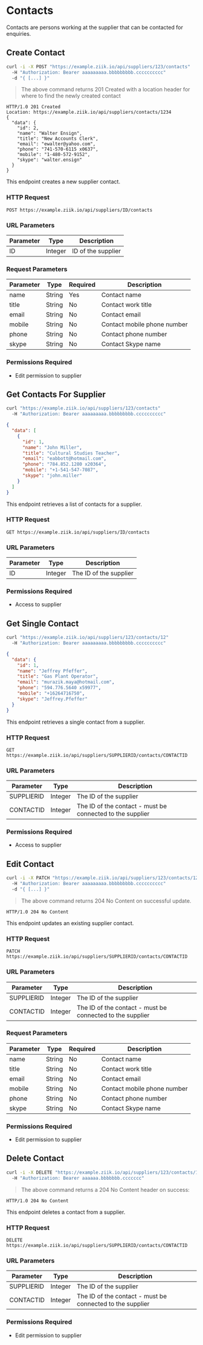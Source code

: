 # Contacts
Contacts are persons working at the supplier that can be contacted for enquiries.

## Create Contact
```bash
curl -i -X POST "https://example.ziik.io/api/suppliers/123/contacts"
  -H "Authorization: Bearer aaaaaaaaa.bbbbbbbbb.cccccccccc"
  -d "{ [...] }"
```

> The above command returns 201 Created with a location header for where to find the newly created contact

```http
HTTP/1.0 201 Created
Location: https://example.ziik.io/api/suppliers/contacts/1234
{
  "data": {
    "id": 2,
    "name": "Walter Ensign",
    "title": "New Accounts Clerk",
    "email": "ewalter@yahoo.com",
    "phone": "741-570-6115 x0637",
    "mobile": "1-480-572-9152",
    "skype": "walter.ensign"
  }
}
```

This endpoint creates a new supplier contact.

### HTTP Request

`POST https://example.ziik.io/api/suppliers/ID/contacts`

### URL Parameters
Parameter | Type | Description
--------- | ---- | -----------
ID | Integer | ID of the supplier

### Request Parameters

Parameter | Type | Required | Description
--------- | ---- |  ------- | -----------
name | String | Yes | Contact name
title | String | No | Contact work title
email | String | No | Contact email
mobile | String | No | Contact mobile phone number
phone | String | No | Contact phone number
skype | String | No | Contact Skype name

### Permissions Required

* Edit permission to supplier

## Get Contacts For Supplier
```bash
curl "https://example.ziik.io/api/suppliers/123/contacts"
  -H "Authorization: Bearer aaaaaaaaa.bbbbbbbbb.cccccccccc"
```

```json
{
  "data": [
    {
      "id": 1,
      "name": "John Miller",
      "title": "Cultural Studies Teacher",
      "email": "eabbott@hotmail.com",
      "phone": "784.852.1280 x20364",
      "mobile": "+1-541-547-7087",
      "skype": "john.miller"
    }
  ]
}
```

This endpoint retrieves a list of contacts for a supplier.

### HTTP Request

`GET https://example.ziik.io/api/suppliers/ID/contacts`

### URL Parameters

Parameter | Type | Description
--------- | ---- | -----------
ID | Integer | The ID of the supplier

### Permissions Required

* Access to supplier

## Get Single Contact
```bash
curl "https://example.ziik.io/api/suppliers/123/contacts/12"
  -H "Authorization: Bearer aaaaaaaaa.bbbbbbbbb.cccccccccc"
```

```json
{
  "data": {
    "id": 1,
    "name": "Jeffrey Pfeffer",
    "title": "Gas Plant Operator",
    "email": "murazik.maya@hotmail.com",
    "phone": "594.776.5640 x59977",
    "mobile": "+16264716750",
    "skype": "Jeffrey.Pfeffer"
  }
}
```

This endpoint retrieves a single contact from a supplier.

### HTTP Request

`GET https://example.ziik.io/api/suppliers/SUPPLIERID/contacts/CONTACTID`

### URL Parameters

Parameter | Type | Description
--------- | ---- | -----------
SUPPLIERID | Integer | The ID of the supplier
CONTACTID | Integer | The ID of the contact - must be connected to the supplier

### Permissions Required

* Access to supplier

## Edit Contact

```bash
curl -i -X PATCH "https://example.ziik.io/api/suppliers/123/contacts/12"
  -H "Authorization: Bearer aaaaaaaaa.bbbbbbbbb.cccccccccc"
  -d "{ [...] }"
```

> The above command returns 204 No Content on successful update.

```http
HTTP/1.0 204 No Content
```

This endpoint updates an existing supplier contact.

### HTTP Request

`PATCH https://example.ziik.io/api/suppliers/SUPPLIERID/contacts/CONTACTID`

### URL Parameters

Parameter | Type | Description
--------- | ---- | -----------
SUPPLIERID | Integer | The ID of the supplier
CONTACTID | Integer | The ID of the contact - must be connected to the supplier

### Request Parameters

Parameter | Type | Required | Description
--------- | ---- |  ------- | -----------
name | String | No | Contact name
title | String | No | Contact work title
email | String | No | Contact email
mobile | String | No | Contact mobile phone number
phone | String | No | Contact phone number
skype | String | No | Contact Skype name

### Permissions Required

* Edit permission to supplier

## Delete Contact

```bash
curl -i -X DELETE "https://example.ziik.io/api/suppliers/123/contacts/12"
  -H "Authorization: Bearer aaaaaa.bbbbbbb.ccccccc"
```

> The above command returns a 204 No Content header on success:

```http
HTTP/1.0 204 No Content
```

This endpoint deletes a contact from a supplier.

### HTTP Request

`DELETE https://example.ziik.io/api/suppliers/SUPPLIERID/contacts/CONTACTID`

### URL Parameters

Parameter | Type | Description
--------- | ---- | -----------
SUPPLIERID | Integer | The ID of the supplier
CONTACTID | Integer | The ID of the contact - must be connected to the supplier

### Permissions Required

* Edit permission to supplier